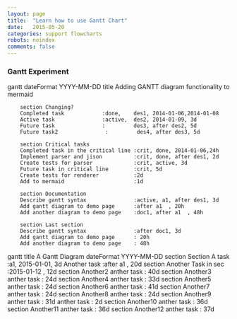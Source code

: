 ```yaml
---
layout: page
title:  "Learn how to use Gantt Chart"
date:   2015-05-20 
categories: support flowcharts
robots: noindex
comments: false
---
```


<script src="https://cdnjs.cloudflare.com/ajax/libs/mermaid/0.4.0/mermaid.full.js"></script>
<link rel="stylesheet" href="{{site.url}}/css/mermaid.forest.css">

<script>
        var mermaid_config = {
            startOnLoad:true
        }
        mermaid.startOnLoad = true;
        mermaid.sequenceConfig = {"diagramMarginX":50,"diagramMarginY":10,"actorMargin":50,"width":150,"height":45,"boxMargin":10,"boxTextMargin":5,"noteMargin":10,"messageMargin":35, "mirrorActors":false};
        mermaid.ganttConfig = {
            titleTopMargin:25,
            barHeight:20,
            barGap:4,
            topPadding:50,
            sidePadding:75,
            gridLineStartPadding:35,
            fontSize:11,
            numberSectionStyles:3,
            axisFormatter: [
                // Within a day
                ["%I:%M", function (d) {
                    return d.getHours();
                }],
                // Monday a week
                ["w. %U", function (d) {
                    return d.getDay() == 1;
                }],
                // Day within a week (not monday)
                ["%a %d", function (d) {
                    return d.getDay() && d.getDate() != 1;
                }],
                // within a month
                ["%b %d", function (d) {
                    return d.getDate() != 1;
                }],
                // Month
                ["%m-%y", function (d) {
                    return d.getMonth();
                }]
            ]
        };
</script>

 
### Gantt Experiment
 
<div class="mermaid">
gantt
        dateFormat  YYYY-MM-DD
        title Adding GANTT diagram functionality to mermaid

        section Changing?
        Completed task            :done,    des1, 2014-01-06,2014-01-08
        Active task               :active,  des2, 2014-01-09, 3d
        Future task               :         des3, after des2, 5d
        Future task2               :         des4, after des3, 5d

        section Critical tasks
        Completed task in the critical line :crit, done, 2014-01-06,24h
        Implement parser and jison          :crit, done, after des1, 2d
        Create tests for parser             :crit, active, 3d
        Future task in critical line        :crit, 5d
        Create tests for renderer           :2d
        Add to mermaid                      :1d

        section Documentation
        Describe gantt syntax               :active, a1, after des1, 3d
        Add gantt diagram to demo page      :after a1  , 20h
        Add another diagram to demo page    :doc1, after a1  , 48h

        section Last section
        Describe gantt syntax               :after doc1, 3d
        Add gantt diagram to demo page      : 20h
        Add another diagram to demo page    : 48h
</div>

<div class="mermaid">
        gantt
        title A Gantt Diagram
        dateFormat  YYYY-MM-DD
        section Section
        A task           :a1, 2015-01-01, 3d
        Another task     :after a1  , 20d
        section Another
        Task in sec      :2015-01-12  , 12d
        section Another2
        anther task      : 40d
        section Another3
        anther task      : 24d
        section Another4
        anther task      : 33d
        section Another5
        anther task      : 24d
        section Another6
        anther task      : 41d
        section Another7
        anther task      : 24d
        section Another8
        anther task      : 24d
        section Another9
        anther task      : 31d
        anther task      : 2d
        section Another10
        anther task      : 36d
        section Another11
        anther task      : 36d
        section Another12
        anther task      : 37d
</div>